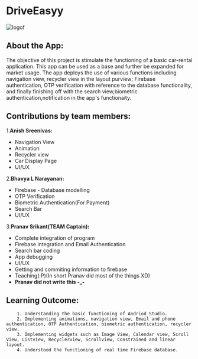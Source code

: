 # DriveEasyy
![logof](https://user-images.githubusercontent.com/72306130/119690007-f3bb1d80-be66-11eb-952a-b6aedf070262.jpeg)

## About the App:
The objective of this project is stimulate the functioning of a basic car-rental application.
This app can be used as a base and further be expanded for market usage.
The app deploys the use of various functions including navigation view, recycler view in the layout purview; Firebase authentication, 
OTP verification with reference to the database functionality, and finally finishing off with the search view,biometric authentication,notification in the app's    functionaity.
## Contributions by team members:
1.**Anish Sreenivas:** 
- Navigation View
- Animation
- Recycler view
- Car Display Page
- UI/UX
                   
2.**Bhavya L Narayanan:** 
- Firebase - Database modelling
- OTP Verification
- Biometric Authentication(For Payment)
- Search Bar
- UI/UX
                      
                      
3.**Pranav Srikant(TEAM Captain):** 
- Complete integration of program
- Firebase integration and Email Authentication
- Search bar coding
- App debugging
- UI/UX
- Getting and commiting information to firebase
- Teaching(:P)(In short Pranav did most of the things XD)
-  **Pranav did not write this -_-**

         
## Learning Outcome:
        1. Understanding the basic functioning of Andriod Studio.
        2. Implementing animations, navigation view, Email and phone authentication, OTP Authentication, biometric authentication, recycler view.
        3. Implementing widgets such as Image View, Calendar view, Scroll View, Listview, Recyclerview, Scrollview, Constrained and linear layout.
        4. Understood the functioning of real time Firebase database.
                  
                  
                 
